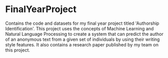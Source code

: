 # FinalYearProject
Contains the code and datasets for my final year project titled 'Authorship Identification'. This project uses the concepts of Machine Learning and Natural Language Processing to create a system that can predict the author of an anonymous text from a given set of individuals by using their writing style features. It also contains a research paper published by my team on this project.
